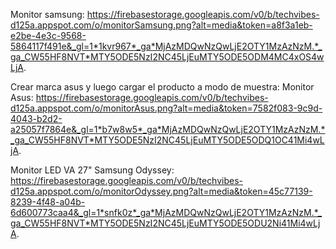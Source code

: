 Monitor samsung:
https://firebasestorage.googleapis.com/v0/b/techvibes-d125a.appspot.com/o/monitorSamsung.png?alt=media&token=a8f3a1eb-e2be-4e3c-9568-5864117f491e&_gl=1*1kvr967*_ga*MjAzMDQwNzQwLjE2OTY1MzAzNzM.*_ga_CW55HF8NVT*MTY5ODE5NzI2NC45LjEuMTY5ODE5ODM4MC4xOS4wLjA.


Crear marca asus y luego cargar el producto a modo de muestra:
Monitor Asus:
https://firebasestorage.googleapis.com/v0/b/techvibes-d125a.appspot.com/o/monitorAsus.png?alt=media&token=7582f083-9c9d-4043-b2d2-a25057f7864e&_gl=1*b7w8w5*_ga*MjAzMDQwNzQwLjE2OTY1MzAzNzM.*_ga_CW55HF8NVT*MTY5ODE5NzI2NC45LjEuMTY5ODE5ODQ1OC41Mi4wLjA.


Monitor LED VA 27" Samsung Odyssey:
https://firebasestorage.googleapis.com/v0/b/techvibes-d125a.appspot.com/o/monitorOdyssey.png?alt=media&token=45c77139-8239-4f48-a04b-6d600773caa4&_gl=1*snfk0z*_ga*MjAzMDQwNzQwLjE2OTY1MzAzNzM.*_ga_CW55HF8NVT*MTY5ODE5NzI2NC45LjEuMTY5ODE5ODU2Ni41Mi4wLjA.